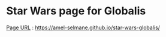 # Star Wars page for Globalis

<u>Page URL</u> : https://amel-selmane.github.io/star-wars-globalis/
